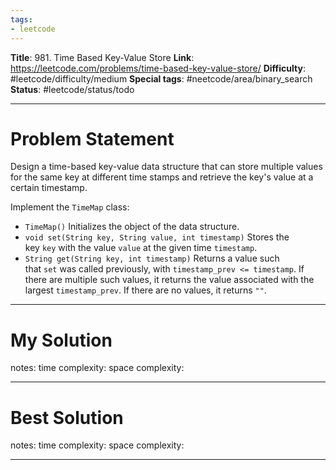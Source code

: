 ```yaml
---
tags:
- leetcode
---
```

**Title**: 981. Time Based Key-Value Store
**Link**: https://leetcode.com/problems/time-based-key-value-store/
**Difficulty**: #leetcode/difficulty/medium 
**Special tags**: #neetcode/area/binary_search 
**Status**: #leetcode/status/todo 

---
# Problem Statement
Design a time-based key-value data structure that can store multiple values for the same key at different time stamps and retrieve the key's value at a certain timestamp.

Implement the `TimeMap` class:

-   `TimeMap()` Initializes the object of the data structure.
-   `void set(String key, String value, int timestamp)` Stores the key `key` with the value `value` at the given time `timestamp`.
-   `String get(String key, int timestamp)` Returns a value such that `set` was called previously, with `timestamp_prev <= timestamp`. If there are multiple such values, it returns the value associated with the largest `timestamp_prev`. If there are no values, it returns `""`.
---
# My Solution

notes: 
time complexity: 
space complexity: 

---
# Best Solution

notes: 
time complexity: 
space complexity: 

---

